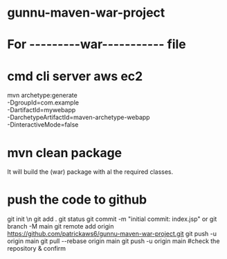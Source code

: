 # gunnu-maven-war-project
# For ---------war----------- file  
# cmd cli server aws ec2
  mvn archetype:generate \
  -DgroupId=com.example \
  -DartifactId=mywebapp \
  -DarchetypeArtifactId=maven-archetype-webapp \
  -DinteractiveMode=false
# mvn clean package
It will build the (war) package with al the required classes.
# push the code to github
git init \n
git add . 
git status
git commit -m "initial commit: index.jsp" or
git branch -M main
   git remote add origin https://github.com/patrickaws6/gunnu-maven-war-project.git
   git push -u origin main
git pull --rebase origin main
git push -u origin main
#check the repository & confirm

